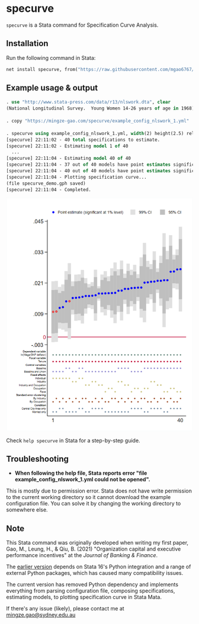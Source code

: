 # specurve

`specurve` is a Stata command for Specification Curve Analysis.

## Installation

Run the following command in Stata:

```stata
net install specurve, from("https://raw.githubusercontent.com/mgao6767/specurve/master") replace
```

## Example usage & output

```stata
. use "http://www.stata-press.com/data/r13/nlswork.dta", clear
(National Longitudinal Survey.  Young Women 14-26 years of age in 1968)

. copy "https://mingze-gao.com/specurve/example_config_nlswork_1.yml" ., replace

. specurve using example_config_nlswork_1.yml, width(2) height(2.5) relativesize(0.5) saving(specurve_demo)
[specurve] 22:11:02 - 40 total specifications to estimate.
[specurve] 22:11:02 - Estimating model 1 of 40
  ...
[specurve] 22:11:04 - Estimating model 40 of 40
[specurve] 22:11:04 - 37 out of 40 models have point estimates significant at 1% level.
[specurve] 22:11:04 - 40 out of 40 models have point estimates significant at 5% level.
[specurve] 22:11:04 - Plotting specification curve...
(file specurve_demo.gph saved)
[specurve] 22:11:04 - Completed.
```

![example1](https://github.com/mgao6767/specurve/raw/main/images/example1.png)

Check `help specurve` in Stata for a step-by-step guide.

## Troubleshooting

* **When following the help file, Stata reports error "file example_config_nlswork_1.yml could not be opened".**

This is mostly due to permission error. Stata does not have write permission to the current working directory so it cannot download the example configuration file. You can solve it by changing the working directory to somewhere else.

## Note

This Stata command was originally developed when writing my first paper, Gao, M., Leung, H., & Qiu, B. (2021) "Organization capital and executive performance incentives" at the *Journal of Banking & Finance*.

The [earlier version](https://github.com/mgao6767/specurve/tree/python) depends on Stata 16's Python integration and a range of external Python packages, which has caused many compatibility issues. 

The current version has removed Python dependency and implements everything from parsing configuration file, composing specifications, estimating models, to plotting specification curve in Stata Mata.

If there's any issue (likely), please contact me at [mingze.gao@sydney.edu.au](mailto:mingze.gao@sydney.edu.au)
